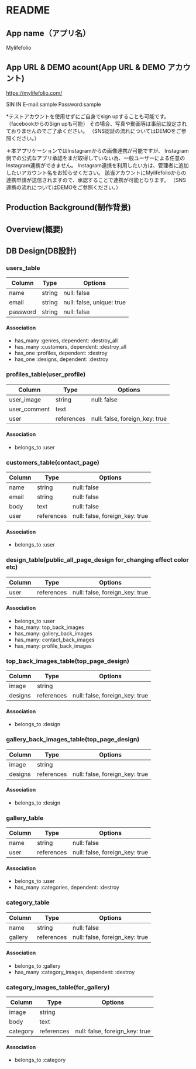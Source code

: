 # README

## App name（アプリ名）
Mylifefolio

## App URL & DEMO acount(App URL & DEMO アカウント)
https://mylifefolio.com/

SIN IN
E-mail:sample
Password:sample

*テストアカウントを使用せずにご自身でsign upすることも可能です。（facebookからのSign upも可能）
 その場合、写真や動画等は事前に設定されておりませんのでご了承ください。
 （SNS認証の流れについてはDEMOをご参照ください。）
 
＊本アプリケーションではInstagramからの画像連携が可能ですが、
 Instagram側での公式なアプリ承認をまだ取得していない為、一般ユーザーによる任意のInstagram連携ができません。
 Instagram連携を利用したい方は、管理者に追加したいアカウント名をお知らせください。
 該当アカウントにMylifefolioからの連携申請が送信されますので、承認することで連携が可能となります。
 （SNS連携の流れについてはDEMOをご参照ください。）

## Production Background(制作背景)

## Overview(概要)



## DB Design(DB設計)
### users_table

|Column|Type|Options|
|------|----|-------|
|name|string|null: false|
|email|string|null: false, unique: true|
|password|string|null: false|

#### Association
- has_many :genres, dependent: :destroy_all
- has_many :customers, dependent: :destroy_all
- has_one :profiles, dependent: :destroy
- has_one :designs, dependent: :destroy

### profiles_table(user_profile)
|Column|Type|Options|
|------|----|-------|
|user_image|string|null: false|
|user_comment|text||
|user|references|null: false, foreign_key: true|

#### Association
- belongs_to :user

### customers_table(contact_page)
|Column|Type|Options|
|------|----|-------|
|name|string|null: false|
|email|string|null: false|
|body|text|null: false|
|user|references|null: false, foreign_key: true|

#### Association
- belongs_to :user

### design_table(public_all_page_design for_changing effect color etc)
|Column|Type|Options|
|------|----|-------|
|user|references|null: false, foreign_key: true|

#### Association
- belongs_to :user
- has_many: top_back_images
- has_many: gallery_back_images
- has_many: contact_back_images
- has_many: profile_back_images

### top_back_images_table(top_page_design)
|Column|Type|Options|
|------|----|-------|
|image|string||
|designs|references|null: false, foreign_key: true|

#### Association
- belongs_to :design

### gallery_back_images_table(top_page_design)
|Column|Type|Options|
|------|----|-------|
|image|string||
|designs|references|null: false, foreign_key: true|

#### Association
- belongs_to :design


### gallery_table
|Column|Type|Options|
|------|----|-------|
|name|string|null: false|
|user|references|null: false, foreign_key: true|

#### Association
- belongs_to :user
- has_many :categories, dependent: :destroy

### category_table
|Column|Type|Options|
|------|----|-------|
|name|string|null: false|
|gallery|references|null: false, foreign_key: true|

#### Association
- belongs_to :gallery
- has_many :category_images, dependent: :destroy

### category_images_table(for_gallery)
|Column|Type|Options|
|------|----|-------|
|image|string||
|body|text||
|category|references|null: false, foreign_key: true|

#### Association
- belongs_to :category
